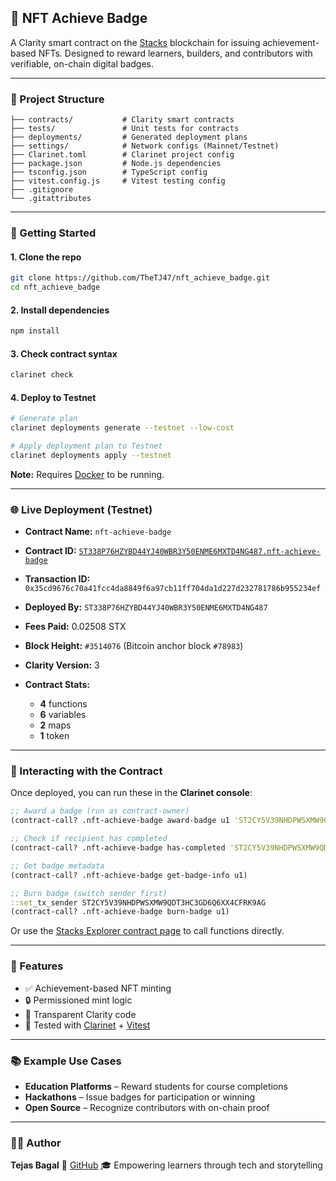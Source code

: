 
## 🏅 NFT Achieve Badge

A Clarity smart contract on the [Stacks](https://stacks.co/) blockchain for issuing achievement-based NFTs.
Designed to reward learners, builders, and contributors with verifiable, on-chain digital badges.

---

### 📁 Project Structure

```
├── contracts/           # Clarity smart contracts
├── tests/               # Unit tests for contracts
├── deployments/         # Generated deployment plans
├── settings/            # Network configs (Mainnet/Testnet)
├── Clarinet.toml        # Clarinet project config
├── package.json         # Node.js dependencies
├── tsconfig.json        # TypeScript config
├── vitest.config.js     # Vitest testing config
├── .gitignore
└── .gitattributes
```

---

### 🚀 Getting Started

#### 1. Clone the repo

```bash
git clone https://github.com/TheTJ47/nft_achieve_badge.git
cd nft_achieve_badge
```

#### 2. Install dependencies

```bash
npm install
```

#### 3. Check contract syntax

```bash
clarinet check
```

#### 4. Deploy to Testnet

```bash
# Generate plan
clarinet deployments generate --testnet --low-cost

# Apply deployment plan to Testnet
clarinet deployments apply --testnet
```

**Note:** Requires [Docker](https://docs.docker.com/get-docker/) to be running.

---

### 🌐 Live Deployment (Testnet)

* **Contract Name:** `nft-achieve-badge`
* **Contract ID:** [`ST338P76HZYBD44YJ40WBR3Y50ENME6MXTD4NG487.nft-achieve-badge`](https://explorer.hiro.so/txid/0x35cd9676c70a41fcc4da8849f6a97cb11ff704da1d227d232781786b955234ef?chain=testnet)
* **Transaction ID:** `0x35cd9676c70a41fcc4da8849f6a97cb11ff704da1d227d232781786b955234ef`
* **Deployed By:** `ST338P76HZYBD44YJ40WBR3Y50ENME6MXTD4NG487`
* **Fees Paid:** 0.02508 STX
* **Block Height:** `#3514076` (Bitcoin anchor block `#78983`)
* **Clarity Version:** 3
* **Contract Stats:**

  * **4** functions
  * **6** variables
  * **2** maps
  * **1** token

---

### 🧪 Interacting with the Contract

Once deployed, you can run these in the **Clarinet console**:

```clojure
;; Award a badge (run as contract-owner)
(contract-call? .nft-achieve-badge award-badge u1 'ST2CY5V39NHDPWSXMW9QDT3HC3GD6Q6XX4CFRK9AG "First Milestone" "Completed first goal")

;; Check if recipient has completed
(contract-call? .nft-achieve-badge has-completed 'ST2CY5V39NHDPWSXMW9QDT3HC3GD6Q6XX4CFRK9AG u1)

;; Get badge metadata
(contract-call? .nft-achieve-badge get-badge-info u1)

;; Burn badge (switch sender first)
::set_tx_sender ST2CY5V39NHDPWSXMW9QDT3HC3GD6Q6XX4CFRK9AG
(contract-call? .nft-achieve-badge burn-badge u1)
```

Or use the [Stacks Explorer contract page](https://explorer.hiro.so/txid/0x35cd9676c70a41fcc4da8849f6a97cb11ff704da1d227d232781786b955234ef?chain=testnet) to call functions directly.

---

### 🧠 Features

* ✅ Achievement-based NFT minting
* 🔒 Permissioned mint logic
* 📜 Transparent Clarity code
* 🧪 Tested with [Clarinet](https://www.hiro.so/clarinet) + [Vitest](https://vitest.dev/)

---

### 📚 Example Use Cases

* **Education Platforms** – Reward students for course completions
* **Hackathons** – Issue badges for participation or winning
* **Open Source** – Recognize contributors with on-chain proof

---

### 👨‍💻 Author

**Tejas Bagal**
🔗 [GitHub](https://github.com/TheTJ47)
🎓 Empowering learners through tech and storytelling

